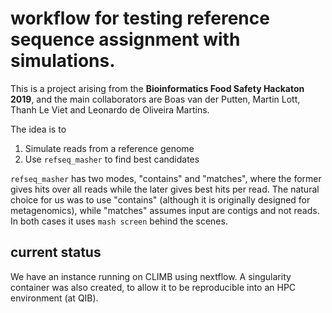 # workflow for testing reference sequence assignment with simulations.
This is a project arising from the **Bioinformatics Food Safety Hackaton 2019**, and the main collaborators are
Boas van der Putten, Martin Lott, Thanh Le Viet and Leonardo de Oliveira Martins. 

The idea is to

1. Simulate reads from a reference genome
2. Use `refseq_masher` to find best candidates

`refseq_masher` has two modes, "contains" and "matches", where the former gives hits over all reads while the later
gives best hits per read. The natural choice for us was to use "contains" (although it is originally designed for
metagenomics), while "matches" assumes input are contigs and not reads. In both cases it uses `mash screen` behind the
scenes.

## current status

We have an instance running on CLIMB using nextflow. A singularity container was also created, to allow it to be reproducible into an HPC environment (at QIB).


